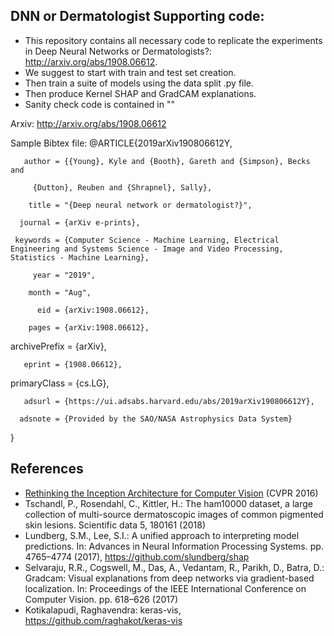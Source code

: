 ## DNN or Dermatologist Supporting code:
 * This repository contains all necessary code to replicate the experiments in Deep Neural Networks or Dermatologists?: http://arxiv.org/abs/1908.06612.
 * We suggest to start with train and test set creation. 
 * Then train a suite of models using the data split .py file. 
 * Then produce Kernel SHAP and GradCAM explanations. 
 * Sanity check code is contained in ""


Arxiv: http://arxiv.org/abs/1908.06612

Sample Bibtex file: 
@ARTICLE{2019arXiv190806612Y,

       author = {{Young}, Kyle and {Booth}, Gareth and {Simpson}, Becks and
       
         {Dutton}, Reuben and {Shrapnel}, Sally},
         
        title = "{Deep neural network or dermatologist?}",
        
      journal = {arXiv e-prints},
      
     keywords = {Computer Science - Machine Learning, Electrical Engineering and Systems Science - Image and Video Processing, Statistics - Machine Learning},
     
         year = "2019",
         
        month = "Aug",
        
          eid = {arXiv:1908.06612},
          
        pages = {arXiv:1908.06612},
        
archivePrefix = {arXiv},

       eprint = {1908.06612},
       
 primaryClass = {cs.LG},
 
       adsurl = {https://ui.adsabs.harvard.edu/abs/2019arXiv190806612Y},
       
      adsnote = {Provided by the SAO/NASA Astrophysics Data System}
      
}


## References
* [Rethinking the Inception Architecture for Computer Vision](http://arxiv.org/abs/1512.00567) (CVPR 2016)
* Tschandl, P., Rosendahl, C., Kittler, H.: The ham10000 dataset, a large collection of multi-source dermatoscopic images of common pigmented skin lesions. Scientific data 5, 180161 (2018)
* Lundberg, S.M., Lee, S.I.: A unified approach to interpreting model predictions. In: Advances in Neural Information Processing Systems. pp. 4765–4774 (2017), https://github.com/slundberg/shap
* Selvaraju, R.R., Cogswell, M., Das, A., Vedantam, R., Parikh, D., Batra, D.: Gradcam: Visual explanations from deep networks via gradient-based localization. In: Proceedings of the IEEE International Conference on Computer Vision. pp. 618–626 (2017)
* Kotikalapudi, Raghavendra: keras-vis, https://github.com/raghakot/keras-vis

